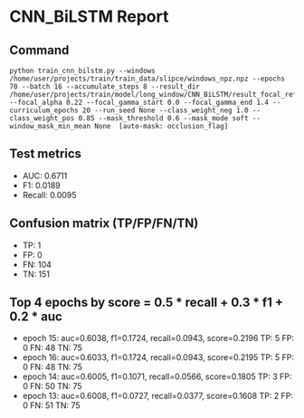 # CNN_BiLSTM Report

## Command
```
python train_cnn_bilstm.py --windows /home/user/projects/train/train_data/slipce/windows_npz.npz --epochs 70 --batch 16 --accumulate_steps 8 --result_dir /home/user/projects/train/model/long_window/CNN_BiLSTM/result_focal_refine/cw03_fg01 --focal_alpha 0.22 --focal_gamma_start 0.0 --focal_gamma_end 1.4 --curriculum_epochs 20 --run_seed None --class_weight_neg 1.0 --class_weight_pos 0.85 --mask_threshold 0.6 --mask_mode soft --window_mask_min_mean None  [auto-mask: occlusion_flag]
```

## Test metrics
- AUC: 0.6711
- F1: 0.0189
- Recall: 0.0095
## Confusion matrix (TP/FP/FN/TN)
- TP: 1
- FP: 0
- FN: 104
- TN: 151

## Top 4 epochs by score = 0.5 * recall + 0.3 * f1 + 0.2 * auc
- epoch 15: auc=0.6038, f1=0.1724, recall=0.0943, score=0.2196  TP: 5 FP: 0 FN: 48 TN: 75
- epoch 16: auc=0.6033, f1=0.1724, recall=0.0943, score=0.2195  TP: 5 FP: 0 FN: 48 TN: 75
- epoch 14: auc=0.6005, f1=0.1071, recall=0.0566, score=0.1805  TP: 3 FP: 0 FN: 50 TN: 75
- epoch 13: auc=0.6008, f1=0.0727, recall=0.0377, score=0.1608  TP: 2 FP: 0 FN: 51 TN: 75
